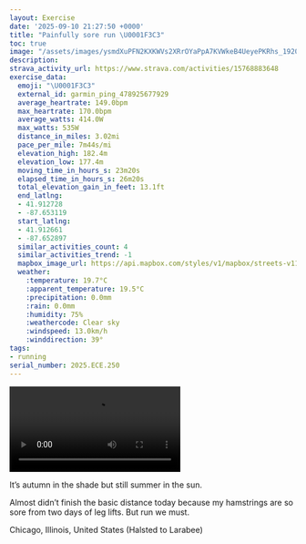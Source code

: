 ```yaml
---
layout: Exercise
date: '2025-09-10 21:27:50 +0000'
title: "Painfully sore run \U0001F3C3"
toc: true
image: "/assets/images/ysmdXuPFN2KXKWVs2XRrOYaPpA7KVWkeB4UeyePKRhs_1920x1080.jpg.jpeg"
description:
strava_activity_url: https://www.strava.com/activities/15768883648
exercise_data:
  emoji: "\U0001F3C3"
  external_id: garmin_ping_478925677929
  average_heartrate: 149.0bpm
  max_heartrate: 170.0bpm
  average_watts: 414.0W
  max_watts: 535W
  distance_in_miles: 3.02mi
  pace_per_mile: 7m44s/mi
  elevation_high: 182.4m
  elevation_low: 177.4m
  moving_time_in_hours_s: 23m20s
  elapsed_time_in_hours_s: 26m20s
  total_elevation_gain_in_feet: 13.1ft
  end_latlng:
  - 41.912728
  - -87.653119
  start_latlng:
  - 41.912661
  - -87.652897
  similar_activities_count: 4
  similar_activities_trend: -1
  mapbox_image_url: https://api.mapbox.com/styles/v1/mapbox/streets-v11/static/path-5+787af2-1.0(chy~Fdj~uOB_AAs%40MwADq%40Es%40%40cAF_%40OaAMIKk%40%3Fy%40JgA%3FcABu%40CU%3F%7DA%40QEwCB_%40Gu%40Ay%40BoBEyACeBGIoABEAACAqABaAOuAQk%40Aq%40EYFeBCe%40DwC%3FmAMsA%3Fq%40GkA%3Fa%40Ee%40DiAIgB%40w%40EeB%3FgABg%40EuB%40aACe%40%40q%40EkAG_%40Ba%40Cg%40Js%40JsA%3FYGeAISKI%5BGe%40AyAj%40SB%7B%40%40s%40Rk%40VKBGCKUMAQ%40QUKAYP_%40LYVOTK%3FiAQe%40Hk%40d%40IDQ%40%5BPENG%5CQFa%40%3FYGYUQUDKHKXGTQJKRa%40B%3FZXJDJ%3F%5EMXBNCBALUDUjBwAMiBJoAE_%40%3FCj%40Uf%40%40VHdAMJ%40HJLr%40P%60Bb%40x%40CrBDJVTHp%40R%5CPf%40Z%60BDl%40b%40dBJRD%40tAE%60%40BB%40BF%40bE%40r%40%3F%7C%40Ft%40%3Fb%40%3F%7CACXHdF%3FvDRfA%40T%40nEBdACd%40%3FxADnA%40x%40Cd%40BvABLHFL%3F%5CH%5CAVBBH%40LAzCBPBnC%3FvD%40z%40Ap%40DfC%40%60%40A~%40%40f%40AxAHxA%3FfBCj%40Dt%40Cr%40BtD),pin-s-s+e5b22e(-87.65107,41.91378),pin-s-f+89ae00(-87.65130999999998,41.913869999999974)/auto/800x800?access_token=pk.eyJ1Ijoiam9zaGJlY2ttYW4iLCJhIjoiY205eWR2aDd1MWZ6djJrbXc4a3M0bWZleiJ9.XiG9OWkNcZk2QzjJbxLB4A
  weather:
    :temperature: 19.7°C
    :apparent_temperature: 19.5°C
    :precipitation: 0.0mm
    :rain: 0.0mm
    :humidity: 75%
    :weathercode: Clear sky
    :windspeed: 13.0km/h
    :winddirection: 39°
tags:
- running
serial_number: 2025.ECE.250
---
```

<video controls src="/assets/videos/ysmdXuPFN2KXKWVs2XRrOYaPpA7KVWkeB4UeyePKRhs.mp4"></video>

It’s autumn in the shade but still summer in the sun. 

Almost didn’t finish the basic distance today because my hamstrings are so sore from two days of leg lifts. But run we must.

Chicago, Illinois, United States (Halsted to Larabee)
